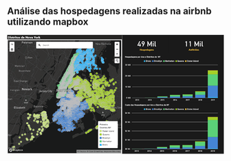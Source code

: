 ## Análise das hospedagens realizadas na airbnb utilizando mapbox

![](https://github.com/anacarolinatvres/analise-airbnb-com-mapbox/blob/master/image/airbnb.png)
